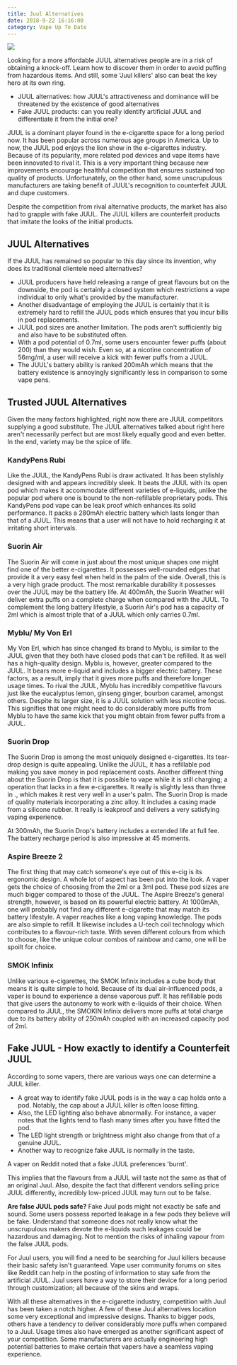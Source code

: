 ```yaml
---
title: Juul Alternatives
date: 2018-9-22 16:16:00
category: Vape Up To Date
---
```


![](/images/8.jpg)

Looking for a more affordable JUUL alternatives people are in a risk of obtaining a knock-off. Learn how to discover them in order to avoid puffing from hazardous items.  And still, some 'Juul killers' also can beat the key hero at its own ring.

 - JUUL alternatives: how JUUL's attractiveness and dominance will be threatened by the existence of good alternatives
 - Fake JUUL products: can you really identify artificial JUUL and differentiate it from the initial one?
 
 <!-- more -->

JUUL is a dominant player found in the e-cigarette space for a long period now. It has been popular across numerous age groups in America. Up to now, the JUUL pod enjoys the lion show in the e-cigarettes industry. Because of its popularity, more related pod devices and vape items have been innovated to rival it. This is a very important thing because new improvements encourage healthful competition that ensures sustained top quality of products. Unfortunately, on the other hand, some unscrupulous manufacturers are taking benefit of JUUL's recognition to counterfeit JUUL and dupe customers.

Despite the competition from rival alternative products, the market has also had to grapple with fake JUUL. The JUUL killers are counterfeit products that imitate the looks of the initial products.

## JUUL Alternatives

If the JUUL has remained so popular to this day since its invention, why does its traditional clientele need alternatives?

 - JUUL producers have held releasing a range of great flavours but on the downside, the pod is certainly a closed system which restrictions a vape individual to only what's provided by the manufacturer.
 - Another disadvantage of employing the JUUL is certainly that it is extremely hard to refill the JUUL pods which ensures that you incur bills in pod replacements.
 - JUUL pod sizes are another limitation. The pods aren't sufficiently big and also have to be substituted often.
 - With a pod potential of 0.7ml, some users encounter fewer puffs (about 200) than they would wish. Even so, at a nicotine concentration of 56mg/ml, a user will receive a kick with fewer puffs from a JUUL.
 - The JUUL's battery ability is ranked 200mAh which means that the battery existence is annoyingly significantly less in comparison to some vape pens.

## Trusted JUUL Alternatives

Given the many factors highlighted, right now there are JUUL competitors supplying a good substitute. The JUUL alternatives talked about right here aren't necessarily perfect but are most likely equally good and even better. In the end, variety may be the spice of life.

### KandyPens Rubi

Like the JUUL, the KandyPens Rubi is draw activated. It has been stylishly designed with and appears incredibly sleek. It beats the JUUL with its open pod which makes it accommodate different varieties of e-liquids, unlike the popular pod where one is bound to the non-refillable proprietary pods. This KandyPens pod vape can be leak proof which enhances its solid performance. It packs a 280mAh electric battery which lasts longer than that of a JUUL. This means that a user will not have to hold recharging it at irritating short intervals.

### Suorin Air

The Suorin Air will come in just about the most unique shapes one might find one of the better e-cigarettes. It possesses well-rounded edges that provide it a very easy feel when held in the palm of the side. Overall, this is a very high grade product. The most remarkable durability it possesses over the JUUL may be the battery life. At 400mAh, the Suorin Weather will deliver extra puffs on a complete charge when compared with the JUUL. To complement the long battery lifestyle, a Suorin Air's pod has a capacity of 2ml which is almost triple that of a JUUL which only carries 0.7ml.

### Myblu/ My Von Erl

My Von Erl, which has since changed its brand to Myblu, is similar to the JUUL given that they both have closed pods that can't be refilled. It as well has a high-quality design. Myblu is, however, greater compared to the JUUL. It bears more e-liquid and includes a bigger electric battery. These factors, as a result, imply that it gives more puffs and therefore longer usage times. To rival the JUUL, Myblu has incredibly competitive flavours just like the eucalyptus lemon, ginseng ginger, bourbon caramel, amongst others. Despite its larger size, it is a JUUL solution with less nicotine focus. This signifies that one might need to do considerably more puffs from Myblu to have the same kick that you might obtain from fewer puffs from a JUUL.

### Suorin Drop

The Suorin Drop is among the most uniquely designed e-cigarettes. Its tear-drop design is quite appealing. Unlike the JUUL, it has a refillable pod making you save money in pod replacement costs. Another different thing about the Suorin Drop is that it is possible to vape while it is still charging; a operation that lacks in a few e-cigarettes. It really is slightly less than three in ., which makes it rest very well in a user's palm. The Suorin Drop is made of quality materials incorporating a zinc alloy. It includes a casing made from a silicone rubber. It really is leakproof and delivers a very satisfying vaping experience.

At 300mAh, the Suorin Drop's battery includes a extended life at full fee. The battery recharge period is also impressive at 45 moments.

### Aspire Breeze 2

The first thing that may catch someone's eye out of this e-cig is its ergonomic design. A whole lot of aspect has been put into the look. A vaper gets the choice of choosing from the 2ml or a 3ml pod. These pod sizes are much bigger compared to those of the JUUL. The Aspire Breeze's general strength, however, is based on its powerful electric battery. At 1000mAh, one will probably not find any different e-cigarette that may match its battery lifestyle. A vaper reaches like a long vaping knowledge. The pods are also simple to refill. It likewise includes a U-tech coil technology which contributes to a flavour-rich taste.
With seven different colours from which to choose, like the unique colour combos of rainbow and camo, one will be spoilt for choice.

### SMOK Infinix

Unlike various e-cigarettes, the SMOK Infinix includes a cube body that means it is quite simple to hold. Because of its dual air-influenced pods, a vaper is bound to experience a dense vaporous puff. It has refillable pods that give users the autonomy to work with e-liquids of their choice. When compared to JUUL, the SMOKIN Infinix delivers more puffs at total charge due to its battery ability of 250mAh coupled with an increased capacity pod of 2ml.

## Fake JUUL - How exactly to identify a Counterfeit JUUL

According to some vapers, there are various ways one can determine a JUUL killer.

 - A great way to identify fake JUUL pods is in the way a cap holds onto a pod.
Notably, the cap about a JUUL killer is often loose fitting.
 - Also, the LED lighting also behave abnormally.
For instance, a vaper notes that the lights tend to flash many times after you have fitted the pod.
 - The LED light strength or brightness might also change from that of a genuine JUUL.
 - Another way to recognize fake JUUL is normally in the taste.
 
A vaper on Reddit noted that a fake JUUL preferences 'burnt'.

This implies that the flavours from a JUUL will taste not the same as that of an original Juul. Also, despite the fact that different vendors selling price JUUL differently, incredibly low-priced JUUL may turn out to be false.

__Are false JUUL pods safe?__
Fake Juul pods might not exactly be safe and sound. Some users possess reported leakage in a few pods they believe will be fake. Understand that someone does not really know what the unscrupulous makers devote the e-liquids such leakages could be hazardous and damaging. Not to mention the risks of inhaling vapour from the false JUUL pods.

For Juul users, you will find a need to be searching for Juul killers because their basic safety isn't guaranteed. Vape user community forums on sites like Reddit can help in the posting of information to stay safe from the artificial JUUL. Juul users have a way to store their device for a long period through customization; all because of the skins and wraps.

With all these alternatives in the e-cigarette industry, competition with Juul has been taken a notch higher. A few of these Juul alternatives location some very exceptional and impressive designs. Thanks to bigger pods, others have a tendency to deliver considerably more puffs when compared to a Juul. Usage times also have emerged as another significant aspect of your competition. Some manufacturers are actually engineering high potential batteries to make certain that vapers have a seamless vaping experience.
